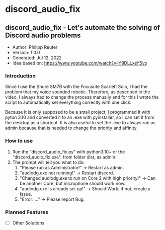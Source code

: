 # discord_audio_fix

## discord_audio_fix - Let's automate the solving of Discord audio problems

- Author:           Philipp Reuter
- Version:          1.0.0
- Generated:        Jul 12, 2022
- Idea based on:    https://www.youtube.com/watch?v=Y9DLLxeY5vo


### Introduction
Since I use the Shure SM7B with the Focusrite Scarlett Solo, I had the problem that my voice sounded robotic. 
Therefore, as described in the video, I always had to change the process manually and for this I wrote the script 
to automatically set everything correctly with one click.

Because it is only supposed to be a small project, I programmed it with pyton 3.10 and converted it to an .exe with pyinstaller, so I can set it from the desktop as a shortcut. It is also useful to set the .exe to always run as admin because that is needed to change the priority and affinity.


### How to use
1. Run the "discord_audio_fix.py" with python3.10+ or the "discord_audio_fix.exe", from folder dist, as admin.
2. The prompt will tell you what to do:
    1. "Please run as Administrator!" -> Restart as admin.
    2. "audiodg.exe not running!" -> Restart discord.
    3. "Changed audiodg.exe to run on Core 2 with high priority!" -> Can be another Core, but microphone should work now.
    4. "audiodg.exe is already set up!" -> Should Work, if not, create a Issue.
    5. "Error: ..." -> Please report Bug.


### Planned Features
- [ ] Other Solutions
